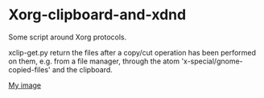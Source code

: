 # Xorg-clipboard-and-xdnd
Some script around Xorg protocols.

xclip-get.py return the files after a copy/cut operation has been performed on them, e.g. from a file manager, through the atom 'x-special/gnome-copied-files' and the clipboard.

[My image](https://github.com/frank038/Xorg-clipboard-xdnd/blob/main/xclip-get-screenshot.png)
